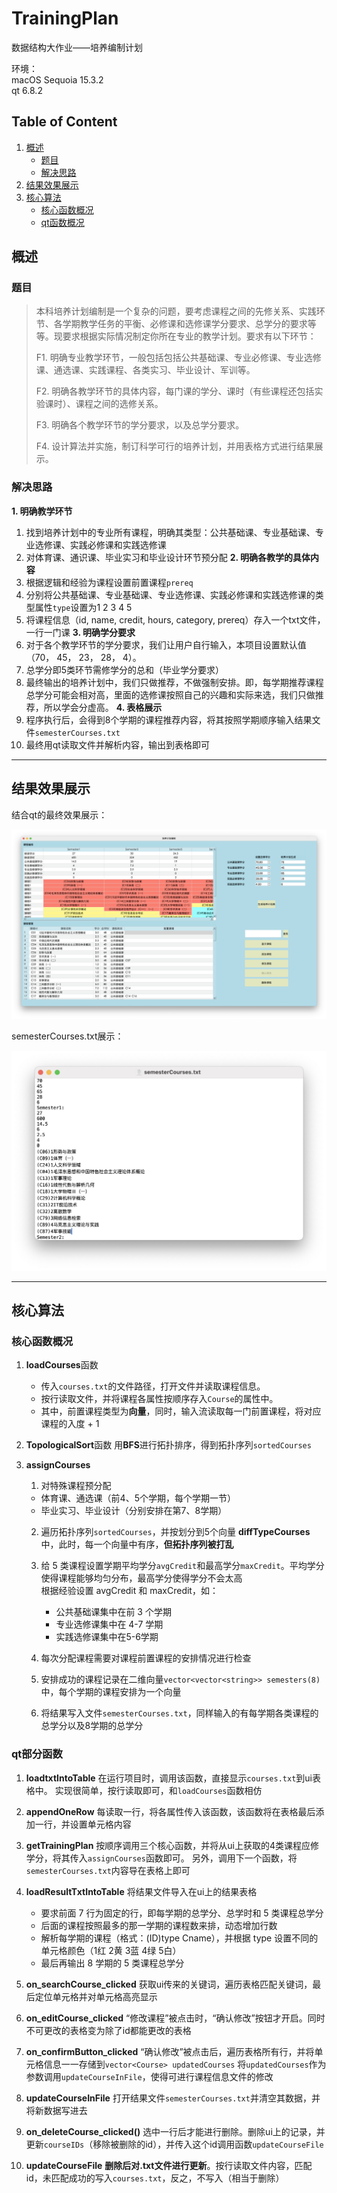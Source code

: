 # TrainingPlan
数据结构大作业——培养编制计划

环境： \
macOS Sequoia 15.3.2 \
qt 6.8.2

## Table of Content
  
1. [概述](#概述)
    - [题目](#题目)
    - [解决思路](#解决思路)
2. [结果效果展示](#结果效果展示)
3. [核心算法](#核心算法)
    - [核心函数概况](#核心函数概况)
    - [qt函数概况](#qt函数概况)

## 概述

### 题目

>本科培养计划编制是一个复杂的问题，要考虑课程之间的先修关系、实践环节、各学期教学任务的平衡、必修课和选修课学分要求、总学分的要求等等。现要求根据实际情况制定你所在专业的教学计划。要求有以下环节：
>
>F1. 明确专业教学环节，一般包括包括公共基础课、专业必修课、专业选修课、通选课、实践课程、各类实习、毕业设计、军训等。
>
>F2. 明确各教学环节的具体内容，每门课的学分、课时（有些课程还包括实验课时）、课程之间的选修关系。
>
>F3. 明确各个教学环节的学分要求，以及总学分要求。
>
>F4. 设计算法并实施，制订科学可行的培养计划，并用表格方式进行结果展示。

### 解决思路

**1. 明确教学环节**
   1. 找到培养计划中的专业所有课程，明确其类型：公共基础课、专业基础课、专业选修课、实践必修课和实践选修课
   2. 对体育课、通识课、毕业实习和毕业设计环节预分配
**2. 明确各教学的具体内容**
   1. 根据逻辑和经验为课程设置前置课程`prereq`
   2. 分别将公共基础课、专业基础课、专业选修课、实践必修课和实践选修课的类型属性`type`设置为1 2 3 4 5
   3. 将课程信息（id, name, credit, hours, category, prereq）存入一个txt文件，一行一门课
**3. 明确学分要求**
   1. 对于各个教学环节的学分要求，我们让用户自行输入，本项目设置默认值（70， 45， 23， 28， 4）。
   2. 总学分即5类环节需修学分的总和（毕业学分要求）
   3. 最终输出的培养计划中，我们只做推荐，不做强制安排。即，每学期推荐课程总学分可能会相对高，里面的选修课按照自己的兴趣和实际来选，我们只做推荐，所以学会分虚高。
**4. 表格展示**
   1. 程序执行后，会得到8个学期的课程推荐内容，将其按照学期顺序输入结果文件`semesterCourses.txt`
   2. 最终用qt读取文件并解析内容，输出到表格即可

---

## 结果效果展示

结合qt的最终效果展示：

![Qt最终效果展示](image/finalResult.png)

semesterCourses.txt展示：

![结果文件内容展示](image/semesterCourses.jpg)

---

## 核心算法

### 核心函数概况

1. **loadCourses**函数
    - 传入`courses.txt`的文件路径，打开文件并读取课程信息。
    - 按行读取文件，并将课程各属性按顺序存入`Course`的属性中。
    - 其中，前置课程类型为**向量**，同时，输入流读取每一门前置课程，将对应课程的入度 + 1
2. **TopologicalSort**函数
    用**BFS**进行拓扑排序，得到拓扑序列`sortedCourses`
3. **assignCourses**
   1. 对特殊课程预分配
     - 体育课、通选课（前4、5个学期，每个学期一节）
     - 毕业实习、毕业设计（分别安排在第7、8学期）
       
    2. 遍历拓扑序列`sortedCourses`，并按划分到5个向量 **diffTypeCourses** 中，此时，每一个向量中有序，**但拓扑序列被打乱**
       
    3. 给 5 类课程设置学期平均学分`avgCredit`和最高学分`maxCredit`。平均学分使得课程能够均匀分布，最高学分使得学分不会太高 \
       根据经验设置 avgCredit 和 maxCredit，如：
       - 公共基础课集中在前 3 个学期
       - 专业选修课集中在 4-7 学期
       - 实践选修课集中在5-6学期
         
    4. 每次分配课程需要对课程前置课程的安排情况进行检查
       
    5. 安排成功的课程记录在二维向量`vector<vector<string>> semesters(8)` 中，每个学期的课程安排为一个向量
       
    6. 将结果写入文件`semesterCourses.txt`，同样输入的有每学期各类课程的总学分以及8学期的总学分

### qt部分函数

1. **loadtxtIntoTable**
   在运行项目时，调用该函数，直接显示`courses.txt`到ui表格中。
   实现很简单，按行读取即可，和`loadCourses`函数相仿

2. **appendOneRow**
   每读取一行，将各属性传入该函数，该函数将在表格最后添加一行，并设置单元格内容

3. **getTrainingPlan**
   按顺序调用三个核心函数，并将从ui上获取的4类课程应修学分，将其传入`assignCourses`函数即可。
   另外，调用下一个函数，将`semesterCourses.txt`内容导在表格上即可

4. **loadResultTxtIntoTable**
   将结果文件导入在ui上的结果表格
   - 要求前面 7 行为固定的行，即每学期的总学分、总学时和 5 类课程总学分
   - 后面的课程按照最多的那一学期的课程数来排，动态增加行数
   - 解析每学期的课程（格式：(ID)type Cname），并根据 type 设置不同的单元格颜色（1红 2黄 3蓝 4绿 5白）
   - 最后再输出 8 学期的 5 类课程总学分

5. **on_searchCourse_clicked**
   获取ui传来的关键词，遍历表格匹配关键词，最后定位单元格并对单元格高亮显示

6. **on_editCourse_clicked**
   “修改课程”被点击时，“确认修改”按钮才开启。同时不可更改的表格变为除了id都能更改的表格

7. **on_confirmButton_clicked**
   “确认修改”被点击后，遍历表格所有行，并将单元格信息一一存储到`vector<Course> updatedCourses`
   将`updatedCourses`作为参数调用`updateCourseInFile`，使得可进行课程信息文件的修改

8. **updateCourseInFile**
   打开结果文件`semesterCourses.txt`并清空其数据，并将新数据写进去

9. **on_deleteCourse_clicked()**
    选中一行后才能进行删除。删除ui上的记录，并更新`courseIDs`（移除被删除的id），并传入这个id调用函数`updateCourseFile`

10. **updateCourseFile**
    **删除后对.txt文件进行更新**。按行读取文件内容，匹配id，未匹配成功的写入`courses.txt`，反之，不写入（相当于删除）
